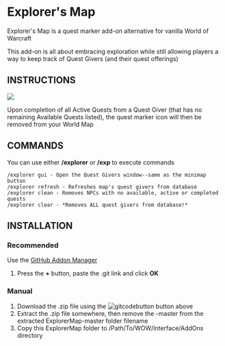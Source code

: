 # Explorer's Map
Explorer's Map is a quest marker add-on alternative for vanilla World of Warcraft

This add-on is all about embracing exploration while still allowing players a way to keep track of Quest Givers (and their quest offerings)

## INSTRUCTIONS
<img align="center" src="https://imgur.com/HKvMFAG.png">

Upon completion of all Active Quests from a Quest Giver (that has no remaining Available Quests listed), the quest marker icon will then be removed from your World Map

## COMMANDS
You can use either **/explorer** or **/exp** to execute commands
```
/explorer gui - Open the Quest Givers window--same as the minimap button
/explorer refresh - Refreshes map's quest givers from database
/explorer clean - Removes NPCs with no available, active or completed quests
/explorer clear - *Removes ALL quest givers from database!*
```

## INSTALLATION

### Recommended
Use the [GitHub Addon Manager](https://gitlab.com/woblight/GitAddonsManager/-/jobs/artifacts/master/download?job=Win64)
1. Press the **+** button, paste the .git link and click **OK**

### Manual
1. Download the .zip file using the ![gitcodebutton](https://imgur.com/C79XiBN.png) button above
2. Extract the .zip file somewhere, then remove the -master from the extracted ExplorerMap-master folder filename
3. Copy this ExplorerMap folder to /Path/To/WOW/Interface/AddOns directory

